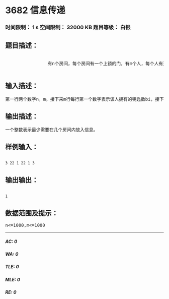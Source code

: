 # 3682 信息传递   
### 时间限制： 1 s     空间限制： 32000 KB     题目等级： 白银  
## 题目描述：  

<pre>
             
                <style type="text/css"></style>有n个房间，每个房间有一个上锁的门，有m个人，每个人有至少一把钥匙。现在需要传递信息，为了保密，把信息写在纸上，并将纸放在房间里，这样，每一个有该房间钥匙的人都可以看到该信息。现在你想要将信息传递给每个人，求最少需要在几个房间内放入信息。
</pre>
  
  
## 输入描述：  

<pre>
第一行两个数字n，m。接下来m行每行第一个数字表示该人拥有的钥匙数bi，接下来有bi个数表示每个钥匙能打开的门。
</pre>
  
  
## 输出描述：  

<pre>
一个整数表示最少需要在几个房间内放入信息。
</pre>
  
  
## 样例输入：  

<pre><code>
3 22 1 22 1 3
</code></pre>
  
  
## 输出输出：  

<pre><code>
1
</code></pre>
  
  
## 数据范围及提示：  

<pre>
n<=1000,m<=1000
</pre>
  
  
***  

##### AC: 0  
##### WA: 0  
##### TLE: 0  
##### MLE: 0  
##### RE: 0  
